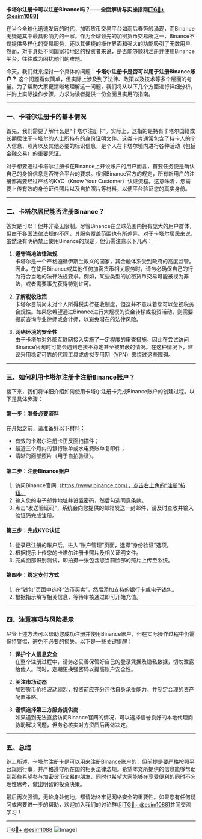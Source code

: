 **卡塔尔注册卡可以注册Binance吗？——全面解析与实操指南[[TG💪+ @esim1088](https://t.me/s/esim1088)]**

在当今全球化迅速发展的时代，加密货币交易平台如雨后春笋般涌现，而Binance无疑是其中最具影响力的一家。作为全球领先的加密货币交易所之一，Binance不仅提供多样化的交易服务，还以其便捷的操作界面和强大的功能吸引了无数用户。然而，对于身处不同国家和地区的投资者来说，是否能够顺利注册并使用Binance平台，往往成为困扰他们的难题。

今天，我们就来探讨一个具体的问题：**卡塔尔注册卡是否可以用于注册Binance账户？** 这个问题看似简单，但实际上涉及到了法律、政策以及技术等多个层面的考量。为了帮助大家更清晰地理解这一问题，我们将从以下几个方面进行详细分析，并附上实际操作步骤，力求为读者提供一份全面且实用的指南。

---

### **一、卡塔尔注册卡的基本情况**

首先，我们需要了解什么是“卡塔尔注册卡”。实际上，这指的是持有卡塔尔国籍或长期居住于卡塔尔的人士所持有的身份证明文件。这类卡片通常包含了持卡人的个人信息、照片以及其他必要的标识信息，是个人在卡塔尔境内进行各种活动（包括金融交易）的重要凭证。

对于想要通过卡塔尔注册卡在Binance上开设账户的用户而言，首要任务便是确认自己的身份信息是否符合平台的要求。根据Binance官方的规定，所有新用户的注册都需要经过严格的KYC（Know Your Customer）认证流程。这意味着，您需要上传有效的身份证件照片以及自拍照片等材料，以便平台验证您的真实身份。

---

### **二、卡塔尔居民能否注册Binance？**

答案是可以！但并非毫无限制。尽管Binance在全球范围内拥有庞大的用户群体，但由于各国法律法规的不同，其服务覆盖范围也有所差异。对于卡塔尔居民来说，虽然没有明确禁止使用Binance的规定，但仍需注意以下几点：

1. **遵守当地法律法规**  
   卡塔尔是一个严格遵循伊斯兰教义的国家，其金融体系受到政府的高度监管。因此，在使用Binance或其他任何加密货币相关服务时，请务必确保自己的行为符合当地的法律法规要求。例如，某些类型的加密货币交易可能被视为非法，或者需要事先获得特别许可。

2. **了解税收政策**  
   卡塔尔目前尚未对个人所得税实行征收制度，但这并不意味着您可以忽视税务合规性。如果您希望通过Binance进行大规模的资金转移或投资活动，则需要提前咨询专业律师或会计师，以避免潜在的法律风险。

3. **网络环境的安全性**  
   由于卡塔尔对外部互联网接入实施了一定程度的审查措施，因此在尝试访问Binance官网时可能会遇到连接不稳定甚至被屏蔽的情况。在这种情况下，建议采用稳定可靠的代理工具或虚拟专用网（VPN）来绕过这些障碍。

---

### **三、如何利用卡塔尔注册卡注册Binance账户？**

接下来，我们将详细介绍如何使用卡塔尔注册卡完成Binance账户的创建过程。以下是具体步骤：

#### **第一步：准备必要资料**
在开始之前，请准备好以下材料：
- 有效的卡塔尔注册卡正反面扫描件；
- 最近三个月内的银行账单或水电费账单复印件；
- 清晰的面部照片（用于自拍验证）。

#### **第二步：注册Binance账户**
1. 访问Binance官网（https://www.binance.com），点击右上角的“注册”按钮。
2. 输入您的电子邮件地址并设置密码，然后勾选同意条款。
3. 点击“发送验证码”，系统会向您提供的邮箱发送一封邮件，请及时查收并输入验证码完成注册。

#### **第三步：完成KYC认证**
1. 登录已注册的账户后，进入“账户管理”页面，选择“身份验证”选项。
2. 根据提示上传您的卡塔尔注册卡照片及相关证明文件。
3. 完成面部识别测试，即拍摄一张包含您当前脸部的照片上传至系统。

#### **第四步：绑定支付方式**
1. 在“钱包”页面中选择“法币买卖”，然后添加支持的银行卡或电子钱包。
2. 根据指示填写相关信息，等待审核通过即可开始充值。

---

### **四、注意事项与风险提示**

尽管上述方法可以帮助您成功注册并使用Binance账户，但在实际操作过程中仍需保持警惕，避免不必要的损失。以下是一些关键提醒：

1. **保护个人信息安全**  
   在整个注册过程中，请务必妥善保管好自己的登录凭据及隐私数据，切勿泄露给他人。同时，定期更换强密码以提高账户安全性。

2. **关注市场动态**  
   加密货币价格波动剧烈，投资前应充分评估自身承受能力，并制定合理的资产配置策略。

3. **谨慎选择第三方服务提供商**  
   如果遇到无法直接访问Binance官网的情况，可以选择信誉良好的本地代理商协助解决问题，但务必核实对方资质后再做决定。

---

### **五、总结**

综上所述，卡塔尔注册卡是可以用来注册Binance账户的，但前提是要严格按照平台规则行事，并严格遵守所在国的相关法律法规。希望本文所提供的信息能够帮助到那些希望参与加密货币交易的朋友，同时也希望大家能够在享受便利的同时不忘理性思考，做出明智的投资决策。

最后再次强调，无论身处何地，都请始终牢记网络安全的重要性。如果您有任何疑问或需要进一步的帮助，欢迎加入我们的讨论群组[[TG💪+ @esim1088](https://t.me/s/esim1088)]共同交流学习！

---

[[TG💪+ @esim1088](https://t.me/s/esim1088) ![Image](https://i.postimg.cc/4NQfJmqS/Snipaste-2025-05-13-00-14-12.png)]